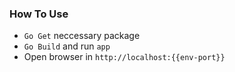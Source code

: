 ### How To Use

- `Go Get` neccessary package
- `Go Build` and run `app`
- Open browser in `http://localhost:{{env-port}}`
